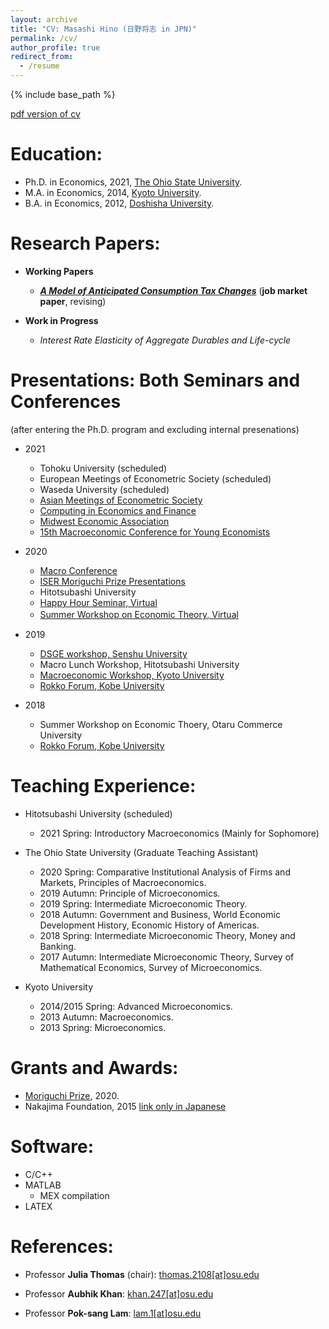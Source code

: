 ```yaml
---
layout: archive
title: "CV: Masashi Hino (日野将志 in JPN)"
permalink: /cv/
author_profile: true
redirect_from:
  - /resume
---
```


{% include base_path %}

[pdf version of cv](/files/Hino_CV.pdf)

<!-- 
Current Position: \
======\
* Assistant Professor,  2021 April-, [Hitotsubashi University, Graduate School of Economics](https://www.econ.hit-u.ac.jp/eng/index.html)\
-->

Education:
======
* Ph.D. in Economics, 2021, [The Ohio State University](https://economics.osu.edu/).
* M.A. in Economics, 2014, [Kyoto University](https://www.econ.kyoto-u.ac.jp/en/).
* B.A. in Economics, 2012, [Doshisha University](https://www.econ.doshisha.ac.jp/en/).


Research Papers:
======
* **Working Papers**

  * ***[A Model of Anticipated Consumption Tax Changes](/files/Hino_CT_Irr_paper_2021Jan.pdf)*** (**job market paper**, revising)
* **Work in Progress**
  * *Interest Rate Elasticity of Aggregate Durables and Life-cycle*
  
Presentations: Both Seminars and Conferences
======
(after entering the Ph.D. program and excluding internal presenations)
* 2021 
  * Tohoku University (scheduled)
  * European Meetings of Econometric Society (scheduled)
  * Waseda University (scheduled)
  * [Asian Meetings of Econometric Society](https://ames.curtin.edu.my/)
  * [Computing in Economics and Finance](https://comp-econ.org/CEF_2021/) 
  * [Midwest Economic Association](http://mea.grinnell.edu/) 
  * [15th Macroeconomic Conference for Young Economists](http://www.macro.kier.kyoto-u.ac.jp/20210216.pdf)
* 2020
  * [Macro Conference](https://ies.keio.ac.jp/en/events/13319/)
  * [ISER Moriguchi Prize Presentations](https://www.iser.osaka-u.ac.jp/seminar/index.html) 
  * Hitotsubashi University
  * [Happy Hour Seminar, Virtual](https://sites.google.com/view/happyhourseminar/home) 
  <!--- * Hitotsubashi Univ, Virtual-->
  * [Summer Workshop on Economic Theory, Virtual](https://sites.google.com/view/swetotaruhokudai/swet2020/%E8%B2%A1%E6%94%BF)　
  
* 2019
  * [DSGE workshop, Senshu University](https://www.kengonutahara.com/dsge-workshop)
  * Macro Lunch Workshop, Hitotsubashi University
  * [Macroeconomic Workshop, Kyoto University](https://sites.google.com/site/kyotomacroecon/)
  * [Rokko Forum, Kobe University](http://www.econ.kobe-u.ac.jp/activity/seminar/rokko/rf2019.html)
* 2018
  * Summer Workshop on Economic Thoery, Otaru Commerce University
  * [Rokko Forum, Kobe University](http://www.econ.kobe-u.ac.jp/activity/seminar/rokko/rf2018.html)
  
Teaching Experience:
======
* Hitotsubashi University (scheduled)
  * 2021 Spring: Introductory Macroeconomics (Mainly for Sophomore)

* The Ohio State University (Graduate Teaching Assistant)
  * 2020 Spring: Comparative Institutional Analysis of Firms and Markets, Principles of Macroeconomics. 
  * 2019 Autumn: Principle of Microeconomics. 
  * 2019 Spring: Intermediate Microeconomic Theory. 
  * 2018 Autumn: Government and Business, World Economic Development History, Economic History of Americas. 
  * 2018 Spring: Intermediate Microeconomic Theory, Money and Banking. 
  * 2017 Autumn: Intermediate Microeconomic Theory, Survey of Mathematical Economics, Survey of Microeconomics. 
* Kyoto University 
  * 2014/2015 Spring: Advanced Microeconomics. 
  * 2013 Autumn: Macroeconomics. 
  * 2013 Spring: Microeconomics. 
    
Grants and Awards:
======
* [Moriguchi Prize](https://www.iser.osaka-u.ac.jp/moriguchi/moriguchi_en.html), 2020.
* Nakajima Foundation, 2015 [link only in Japanese](http://www.nakajimafound.or.jp/)

Software:
======
* C/C++
* MATLAB
  * MEX compilation
* LATEX

References:
======
* Professor **Julia Thomas** (chair): [thomas.2108[at]osu.edu](mailto:thomas.2108@osu.edu)
  
* Professor **Aubhik Khan**:  [khan.247[at]osu.edu](mailto:khan.247@osu.edu)

* Professor **Pok-sang Lam**: [lam.1[at]osu.edu](mailto:lam.1@osu.edu)

<!--- <span style="color: blue; ">**final update in 2021 Jan**</span>  -->
